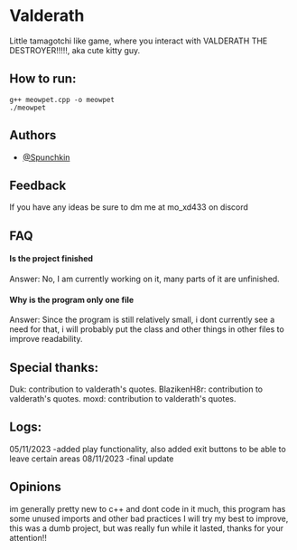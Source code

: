 
# Valderath

Little tamagotchi like game, where you interact with
VALDERATH THE DESTROYER!!!!!, aka cute kitty guy.


## How to run: 
    g++ meowpet.cpp -o meowpet
    ./meowpet 
    




## Authors

- [@Spunchkin](https://github.com/Spunchkin)


## Feedback

If you have any ideas be sure to dm me at mo_xd433 on discord


## FAQ

#### Is the project finished

Answer: No, I am currently working on it, many parts of it are unfinished.

#### Why is the program only one file

Answer: Since the program is still relatively small, i dont currently see a need for that, i will probably put the class and other things in other files to improve readability.


## Special thanks:
Duk: contribution to valderath's quotes.
BlazikenH8r: contribution to valderath's quotes.
moxd: contribution to valderath's quotes.

## Logs:
05/11/2023 -added play functionality, also added exit buttons to be able to leave certain areas
08/11/2023 -final update

## Opinions
im generally pretty new to c++ and dont code in it much, this program has some unused imports and other bad practices
I will try my best to improve, this was a dumb project, but was really fun while it lasted, thanks for your attention!!


